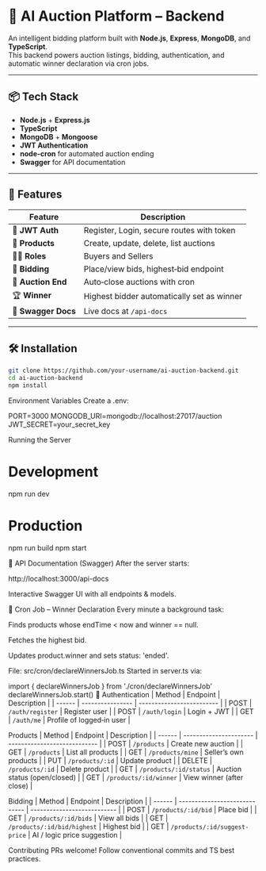 # 🧠 AI Auction Platform – Backend

An intelligent bidding platform built with **Node.js**, **Express**, **MongoDB**, and **TypeScript**.  
This backend powers auction listings, bidding, authentication, and automatic winner declaration via cron jobs.

---

## 📦 Tech Stack

- **Node.js** + **Express.js**
- **TypeScript**
- **MongoDB** + **Mongoose**
- **JWT Authentication**
- **node-cron** for automated auction ending
- **Swagger** for API documentation

---

## 🚀 Features

| Feature             | Description                                |
| ------------------- | ------------------------------------------ |
| 🔐 **JWT Auth**     | Register, Login, secure routes with token  |
| 🛒 **Products**     | Create, update, delete, list auctions      |
| 🧑‍💼 **Roles**        | Buyers and Sellers                         |
| 💸 **Bidding**      | Place/view bids, highest‑bid endpoint      |
| 🏁 **Auction End**  | Auto‑close auctions with cron              |
| 🏆 **Winner**       | Highest bidder automatically set as winner |
| 📜 **Swagger Docs** | Live docs at `/api-docs`                   |

---

## 🛠️ Installation

```bash
git clone https://github.com/your‑username/ai-auction-backend.git
cd ai-auction-backend
npm install
```

Environment Variables
Create a .env:

PORT=3000
MONGODB_URI=mongodb://localhost:27017/auction
JWT_SECRET=your_secret_key

Running the Server

# Development

npm run dev

# Production

npm run build
npm start

📘 API Documentation (Swagger)
After the server starts:

http://localhost:3000/api-docs

Interactive Swagger UI with all endpoints & models.

🔄 Cron Job – Winner Declaration
Every minute a background task:

Finds products whose endTime < now and winner == null.

Fetches the highest bid.

Updates product.winner and sets status: 'ended'.

File: src/cron/declareWinnersJob.ts
Started in server.ts via:

import { declareWinnersJob } from './cron/declareWinnersJob'
declareWinnersJob.start()
🔐 Authentication
| Method | Endpoint | Description |
| ------ | ---------------- | ------------------------- |
| POST | `/auth/register` | Register user |
| POST | `/auth/login` | Login + JWT |
| GET | `/auth/me` | Profile of logged‑in user |

Products
| Method | Endpoint | Description |
| ------ | ---------------------- | ---------------------------- |
| POST | `/products` | Create new auction |
| GET | `/products` | List all products |
| GET | `/products/mine` | Seller’s own products |
| PUT | `/products/:id` | Update product |
| DELETE | `/products/:id` | Delete product |
| GET | `/products/:id/status` | Auction status (open/closed) |
| GET | `/products/:id/winner` | View winner (after close) |

Bidding
| Method | Endpoint | Description |
| ------ | ----------------------------- | --------------------------- |
| POST | `/products/:id/bid` | Place bid |
| GET | `/products/:id/bids` | View all bids |
| GET | `/products/:id/bid/highest` | Highest bid |
| GET | `/products/:id/suggest-price` | AI / logic price suggestion |

Contributing
PRs welcome! Follow conventional commits and TS best practices.
